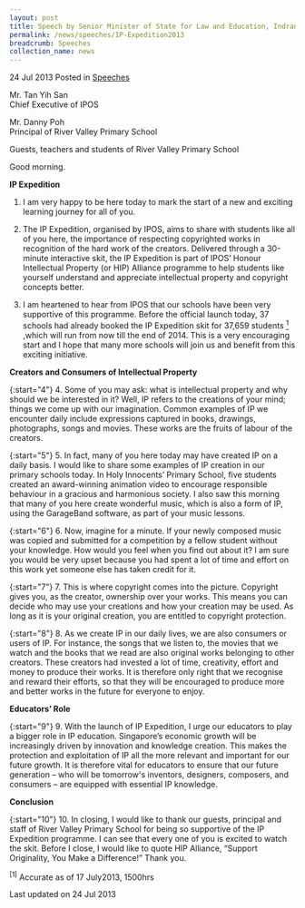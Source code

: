 ```yaml
---
layout: post
title: Speech by Senior Minister of State for Law and Education, Indranee Rajah at the launch of IP Expedition 2013
permalink: /news/speeches/IP-Expedition2013
breadcrumb: Speeches
collection_name: news
---
```


24 Jul 2013 Posted in [Speeches](/news/speeches)

Mr. Tan Yih San  
Chief Executive of IPOS

Mr. Danny Poh  
Principal of River Valley Primary School

Guests, teachers and students of River Valley Primary School
 
Good morning.

**IP Expedition**


1. I am very happy to be here today to mark the start of a new and exciting learning journey for all of you.

2. The IP Expedition, organised by IPOS, aims to share with students like all of you here, the importance of respecting copyrighted works in recognition of the hard work of the creators. Delivered through a 30-minute interactive skit, the IP Expedition is part of IPOS’ Honour Intellectual Property (or HIP) Alliance programme to help students like yourself understand and appreciate intellectual property and copyright concepts better.

3. I am heartened to hear from IPOS that our schools have been very supportive of this programme. Before the official launch today, 37 schools had already booked the IP Expedition skit for 37,659 students <a href="#students"><sup>1</sup></a> ,which will run from now till the end of 2014. This is a very encouraging start and I hope that many more schools will join us and benefit from this exciting initiative.

**Creators and Consumers of Intellectual Property**

{:start="4"}
4. Some of you may ask: what is intellectual property and why should we be interested in it? Well, IP refers to the creations of your mind; things we come up with our imagination. Common examples of IP we encounter daily include expressions captured in books, drawings, photographs, songs and movies. These works are the fruits of labour of the creators.

{:start="5"}
5. In fact, many of you here today may have created IP on a daily basis. I would like to share some examples of IP creation in our primary schools today. In Holy Innocents’ Primary School, five students created an award-winning animation video to encourage responsible behaviour in a gracious and harmonious society. I also saw this morning that many of you here create wonderful music, which is also a form of IP, using the GarageBand software, as part of your music lessons.

{:start="6"}
6. Now, imagine for a minute. If your newly composed music was copied and submitted for a competition by a fellow student without your knowledge. How would you feel when you find out about it? I am sure you would be very upset because you had spent a lot of time and effort on this work yet someone else has taken credit for it.

{:start="7"}
7. This is where copyright comes into the picture. Copyright gives you, as the creator, ownership over your works. This means you can decide who may use your creations and how your creation may be used. As long as it is your original creation, you are entitled to copyright protection.

{:start="8"}
8. As we create IP in our daily lives, we are also consumers or users of IP. For instance, the songs that we listen to, the movies that we watch and the books that we read are also original works belonging to other creators. These creators had invested a lot of time, creativity, effort and money to produce their works. It is therefore only right that we recognise and reward their efforts,  so that they will be encouraged to produce more and better works in the future for everyone to enjoy.

**Educators’ Role**


{:start="9"}
9. With the launch of IP Expedition, I urge our educators to play a bigger role in IP education. Singapore’s economic growth will be increasingly driven by innovation and knowledge creation. This makes the protection and exploitation of IP all the more relevant and important for our future growth. It is therefore vital for educators to ensure that our future generation – who will be tomorrow's inventors, designers, composers, and consumers – are equipped with essential IP knowledge.

**Conclusion**

{:start="10"}
10. In closing, I would like to thank our guests, principal and staff of River Valley Primary School for being so supportive of the IP Expedition programme. I can see that every one of you is excited to watch the skit. Before I close, I would like to quote HIP Alliance, “Support Originality, You Make a Difference!” Thank you.

<p id="students"><sup>[1]</sup> Accurate as of 17 July2013, 1500hrs</p>


<p class="right-side-updated">Last updated on 24 Jul 2013</p> 



